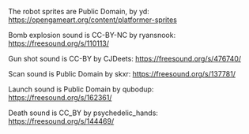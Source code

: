 
The robot sprites are Public Domain, by yd:
https://opengameart.org/content/platformer-sprites

Bomb explosion sound is CC-BY-NC by ryansnook:
https://freesound.org/s/110113/

Gun shot sound is CC-BY by CJDeets:
https://freesound.org/s/476740/

Scan sound is Public Domain by skxr:
https://freesound.org/s/137781/

Launch sound is Public Domain by qubodup:
https://freesound.org/s/162361/

Death sound is CC_BY by psychedelic_hands:
https://freesound.org/s/144469/
